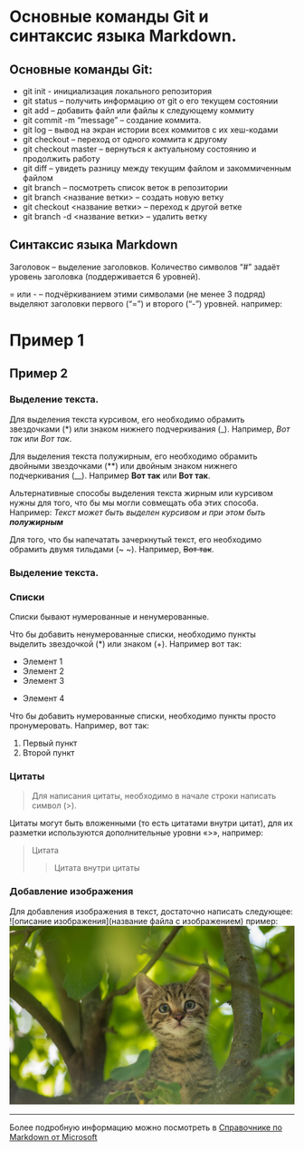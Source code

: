 # Основные команды Git и синтаксис языка Markdown.

## Основные команды Git:

* git init - инициализация локального репозитория
* git status – получить информацию от git о его текущем состоянии
* git add – добавить файл или файлы к следующему коммиту
* git commit -m “message” – создание коммита.
* git log – вывод на экран истории всех коммитов с их хеш-кодами
* git checkout – переход от одного коммита к другому
* git checkout master – вернуться к актуальному состоянию и продолжить работу
* git diff – увидеть разницу между текущим файлом и закоммиченным файлом
* git branch – посмотреть список веток в репозитории
* git branch <название ветки> – создать новую ветку
* git checkout <название ветки> – переход к другой ветке
* git branch -d <название ветки> – удалить ветку

## Синтаксис языка Markdown

Заголовок – выделение заголовков. Количество символов “#” задаёт уровень заголовка  (поддерживается 6 уровней).

= или - – подчёркиванием этими символами (не менее 3 подряд) выделяют заголовки  первого (“=”) и второго (“-”) уровней.
например:

Пример 1
===
Пример 2
---

### Выделение текста.

Для выделения текста курсивом, его необходимо обрамить  звездочками (*) или знаком нижнего подчеркивания (_). Например, *Вот так* или _Вот так_.

Для выделения текста полужирным, его необходимо обрамить двойными звездочками (**) или двойным знаком нижнего подчеркивания (__). Например **Вот так** или __Вот так__.

Альтернативные способы выделения текста жирным или курсивом нужны для того, что бы мы могли совмещать оба этих способа. Например: _Текст может быть выделен курсивом и при этом быть **полужирным**_ 

Для того, что бы напечатать зачеркнутый текст, его необходимо обрамить  двумя тильдами (~ ~). Например, ~~Вот так~~.

### Выделение текста.

### Списки

Списки бывают нумерованные и ненумерованные.

Что бы добавить ненумерованные списки, необходимо пункты выделить звездочкой (*) или знаком (+).
Например вот так: 
* Элемент 1
* Элемент 2
* Элемент 3
+ Элемент 4

Что бы добавить нумерованные списки, необходимо пункты просто пронумеровать. 
Например, вот так:
1. Первый пункт
2. Второй пункт

### Цитаты
> Для написания цитаты, необходимо в начале строки написать символ (>).

Цитаты могут быть вложенными (то есть цитатами внутри цитат), для их разметки используются дополнительные уровни «>», например:
> Цитата
>> Цитата внутри цитаты

### Добавление изображения

Для добавления изображения в текст, достаточно написать следующее:
![описание изображения](название файла с изображением)
пример:
![Котенок](kitty.jpeg)

--- 

Более подробную информацию можно посмотреть в
[Справочнике по Markdown от Microsoft](https://docs.microsoft.com/ru-ru/contribute/markdown-reference)
